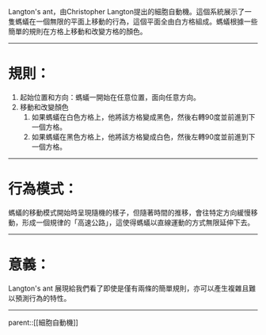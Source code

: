 Langton's ant，由Christopher Langton提出的細胞自動機。這個系統展示了一隻螞蟻在一個無限的平面上移動的行為，這個平面全由白方格組成。螞蟻根據一些簡單的規則在方格上移動和改變方格的顏色。
- - -
# 規則：
1. 起始位置和方向：螞蟻一開始在任意位置，面向任意方向。
2. 移動和改變顏色
	1. 如果螞蟻在白色方格上，他將該方格變成黑色，然後右轉90度並前進到下一個方格。
	2. 如果螞蟻在黑色方格上，他將該方格變成白色，然後左轉90度並前進到下一個方格。
- - - 
# 行為模式：
螞蟻的移動模式開始時呈現隨機的樣子，但隨著時間的推移，會往特定方向緩慢移動，形成一個規律的「高速公路」，這使得螞蟻以直線運動的方式無限延伸下去。
- - - 
# 意義：
Langton's ant 展現給我們看了即使是僅有兩條的簡單規則，亦可以產生複雜且難以預測行為的特性。
- - -
parent::[[細胞自動機]]

#